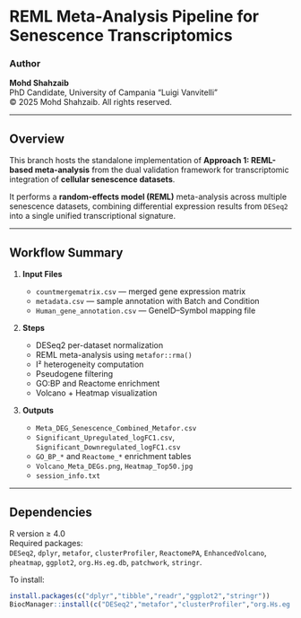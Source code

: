 # REML Meta-Analysis Pipeline for Senescence Transcriptomics

### Author
**Mohd Shahzaib**  
PhD Candidate, University of Campania “Luigi Vanvitelli”  
© 2025 Mohd Shahzaib. All rights reserved.

---

## Overview

This branch hosts the standalone implementation of **Approach 1: REML-based meta-analysis** from the dual validation framework for transcriptomic integration of **cellular senescence datasets**.

It performs a **random-effects model (REML)** meta-analysis across multiple senescence datasets, combining differential expression results from `DESeq2` into a single unified transcriptional signature.

---

## Workflow Summary

1. **Input Files**
   - `countmergematrix.csv` — merged gene expression matrix  
   - `metadata.csv` — sample annotation with Batch and Condition  
   - `Human_gene_annotation.csv` — GeneID–Symbol mapping file  

2. **Steps**
   - DESeq2 per-dataset normalization  
   - REML meta-analysis using `metafor::rma()`  
   - I² heterogeneity computation  
   - Pseudogene filtering  
   - GO:BP and Reactome enrichment  
   - Volcano + Heatmap visualization  

3. **Outputs**
   - `Meta_DEG_Senescence_Combined_Metafor.csv`  
   - `Significant_Upregulated_logFC1.csv`, `Significant_Downregulated_logFC1.csv`  
   - `GO_BP_*` and `Reactome_*` enrichment tables  
   - `Volcano_Meta_DEGs.png`, `Heatmap_Top50.jpg`  
   - `session_info.txt`

---

## Dependencies

R version ≥ 4.0  
Required packages:  
`DESeq2`, `dplyr`, `metafor`, `clusterProfiler`, `ReactomePA`, `EnhancedVolcano`, `pheatmap`, `ggplot2`, `org.Hs.eg.db`, `patchwork`, `stringr`.

To install:
```R
install.packages(c("dplyr","tibble","readr","ggplot2","stringr"))
BiocManager::install(c("DESeq2","metafor","clusterProfiler","org.Hs.eg.db","ReactomePA","EnhancedVolcano","pheatmap","patchwork"))
